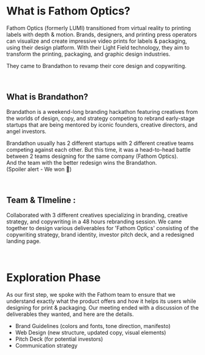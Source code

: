 <br>

# What is Fathom Optics?

Fathom Optics (formerly LUMI) transitioned from virtual reality to printing labels with depth & motion. Brands, designers, and printing press operators can visualize and create impressive video prints for labels & packaging, using their design platform. With their Light Field technology, they aim to transform the printing, packaging, and graphic design industries.

They came to Brandathon to revamp their core design and copywriting.

<br>

## What is Brandathon?

Brandathon is a weekend-long branding hackathon featuring creatives from the worlds of design, copy, and strategy competing to rebrand early-stage startups that are being mentored by iconic founders, creative directors, and angel investors.  
  
Brandathon usually has 2 different startups with 2 different creative teams competing against each other. But this time, it was a head-to-head battle between 2 teams designing for the same company (Fathom Optics).  
And the team with the better redesign wins the Brandathon.  
(Spoiler alert - We won 🤣)

<br>

## Team & TImeline :


Collaborated with 3 different creatives specializing in branding, creative strategy, and copywriting in a 48 hours rebranding session. We came together to design various deliverables for 'Fathom Optics' consisting of the copywriting strategy, brand identity, investor pitch deck, and a redesigned landing page.

<br>

# Exploration Phase


As our first step, we spoke with the Fathom team to ensure that we understand exactly what the product offers and how it helps its users while designing for print & packaging. Our meeting ended with a discussion of the deliverables they wanted, and here are the details.  
  
- Brand Guidelines (colors and fonts, tone direction, manifesto)  
- Web Design (new structure, updated copy, visual elements)  
- Pitch Deck (for potential investors)  
- Communication strategy

<br>
